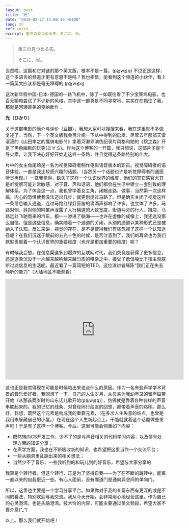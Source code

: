 ```yaml
---
layout: post
title: "光"
date: "2018-02-27 14:00:10 +0100"
lang: zh
ref: intro
excerpt: 重三の見つめる先、そこに、光。
---
```

> 重三の見つめる先、
>
> そこに、光。

当然啦，这篇和它对链的那个英文版，根本不是一篇。(p≧w≦q) 不过正是这样，这个多语言的频道才更有意思不是吗？我也相信，能看到这个频道的小伙伴，看上一篇英文应该都是毫无障碍的 (p≧w≦q)

这次新年假中国-日本-德国的一路飞机中，除了一如既往看了不少宝莱坞电影，也百无聊赖尝试了不少新的风格，其中这一部真是不同寻常地、实实在在抓住了我，那就是河濑直美的戛纳新作：

**光（ひかり）**

关于这部电影的简介与评价（[豆瓣](https://movie.douban.com/subject/26899030/)），我想大家可以搜搜来看，我在这里就不多做复述了。当然，下一个英文版我会再介绍一下从中得到的启发，尽管去年那部天雷滚滚的《山田孝之的戛纳电影节》拿着河濑导演伪纪录片风格和她的《殡之森》开足了黑色幽默的玩笑(≧∀≦)。作为这个博客的一开篇，我只想说，这部片子是个导火索，让我下决心好好开始走这样一条路，并且觉得这条路特别的伟大。

片中的女主角尾崎是一名为视觉障碍者制作电影语音版本的职员。视觉障碍者的语音体验，一直是我比较感兴趣的话题。（当然另一个话题也许是听觉障碍者的通感听觉再现。）一直我觉得，缺失了这样一个认识世界的维度，他们的其它感官尤其是听觉很可能非常敏感，对于音、声和话语，他们都会在生活中建立一套别致的理解体系。为了体会这一点，我也曾学着女主角，闭眼走路、做事，当然第一次这样搞，内心的恐惧使我没法迈出几步，就更别提过马路了。但是确实关闭了视觉这样一条信息输入通道，连过马路红绿灯盲笛的滴滴声都响了许多，也立体了许多，马路对侧、斜对侧的鸣笛声泄露了人行横道的大致宽度，街道两旁的行人、摊店，马路远处飞驰而来的汽车，都一一渗进了脑海——也许在虚像的成像上，我还远没那么自信，但是这些信息，确实随着一个通道的关闭，从别的通道以某种形式还是被纳入了认知。反过来讲，视觉的存在，是不是使得我们有些忽视了这样一个认知途径呢？在我们沉迷于眼前的五光十色的时候，是否注意到了，我们的耳朵也为我们默默贡献着一个认识世界的重要维度（也许是更加重要的维度）呢？

有时候我会想，在信息渠道多到爆炸的互联网时代，我们究竟是获得了更多信息，还是逐渐沉没于一片越来越响越来越匀质的嘈杂之中，接受了低信噪比下按主观臆断过滤信息的生活呢。最近看了一篇简短的TED，这位演讲者痛陈“我们正在失去倾听的能力”（大陆地区不能观看）：

<iframe width="560" height="315" src="https://www.youtube.com/embed/cSohjlYQI2A" frameborder="0" allow="autoplay; encrypted-media" allowfullscreen></iframe>

这也正是我觉得现在可能是时候站出来说点什么的原因。作为一名有些声学学术背景的音乐爱好者，我回想了一下，自己的人生岁月，从母亲为我幼年录的留声磁带开始（从那首两岁时的山东话儿歌开始(p≧w≦q)），仿佛就是靠着各种各样的声音串联起来的。我的记忆的线条、对曾经同行朋友的回想，都带着声音的烙印。那么好，我想，既然这个元素是构成我的重要元素，（在多次人生失意的结点，也曾是我用来躲藏自己的小屋。）在现在这个人生新起点上，干脆就就着这个话题做些发声吧！于是有了这样一个博客。今后，这里可能会侧重如下内容：

+ 既然转向CS开发工作，少不了的是与声音相关的代码学习内容，以及信号处理方面的知识分享；
+ 在声学方面，我也在不断吸收新的知识，也希望把这里当作一个交流平台；
+ 一些从脑洞里乱蹦出来的相关想法；
+ 当然少不了音乐，一些我听到的和玩儿到的好音乐，希望与大家分享的

我算是个转行者，但这个转行，正是为了坚持自我——为了在不断的跳转中，能离一直以来的自我更近一些。有心人面前，没有哪道门是通向异空间的单向门。

所以，这里也主要是一个学习分享平台。如果你对于我的某篇东西有更深的或是不同的看法，特别欢迎与我交流。我从今天开始，会非常用心地经营这里，作为自己的心灵港湾，也是头脑港湾。技术性的内容，可能主要通过英文频段，希望大家不要介意(*^_^*)

以上。那么我们就开始吧！
